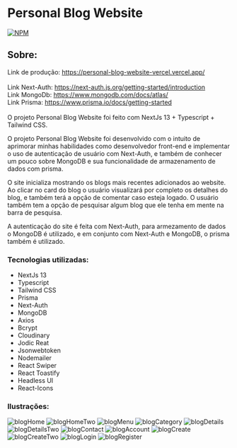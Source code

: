 # Personal Blog Website
[![NPM](https://img.shields.io/npm/l/react)](https://github.com/eduardomartins09/Personal_Blog_Website/blob/main/LICENSE) 

## Sobre: 
Link de produção: https://personal-blog-website-vercel.vercel.app/
<br />
<br />
Link Next-Auth: https://next-auth.js.org/getting-started/introduction
<br />
Link MongoDb: https://www.mongodb.com/docs/atlas/
<br />
Link Prisma: https://www.prisma.io/docs/getting-started
<br />
<br />
O projeto Personal Blog Website foi feito com NextJs 13 + Typescript + Tailwind CSS.

O projeto Personal Blog Website foi desenvolvido com o intuito de aprimorar minhas habilidades como desenvolvedor front-end e implementar o uso de autenticação de usuário com Next-Auth, e também de conhecer um pouco sobre MongoDB e sua funcionalidade de armazenamento de dados com prisma.

O site inicializa mostrando os blogs mais recentes adicionados ao website. Ao clicar no card do blog o usuário visualizará por completo os detalhes do blog, e também terá a opção de comentar caso esteja logado.  O usuário também tem a opção de pesquisar algum blog que ele tenha em mente na barra de pesquisa.

A autenticação do site é feita com Next-Auth, para armezamento de dados o MongoDB é utilizado, e em conjunto com Next-Auth e MongoDB, o prisma também é utilizado.


### Tecnologias utilizadas:
- NextJs 13
- Typescript
- Tailwind CSS
- Prisma
- Next-Auth
- MongoDB
- Axios
- Bcrypt
- Cloudinary
- Jodic Reat
- Jsonwebtoken
- Nodemailer
- React Swiper
- React Toastify
- Headless UI 
- React-Icons


### Ilustrações: 
![blogHome](https://github.com/eduardomartins09/Personal_Blog_Website/assets/102693577/6a73202a-112e-420f-a74b-4986e811c774)
![blogHomeTwo](https://github.com/eduardomartins09/Personal_Blog_Website/assets/102693577/f44e2124-84fa-4dde-97e7-18f2fb08bcc0)
![blogMenu](https://github.com/eduardomartins09/Personal_Blog_Website/assets/102693577/18b06a5a-8033-4c9c-9d68-e6c3f2111ccc)
![blogCategory](https://github.com/eduardomartins09/Personal_Blog_Website/assets/102693577/2c1886ee-3735-4ca3-8357-78cf7b299d30)
![blogDetails](https://github.com/eduardomartins09/Personal_Blog_Website/assets/102693577/157818da-2759-4bc2-aa88-a2817291e6d6)
![blogDetailsTwo](https://github.com/eduardomartins09/Personal_Blog_Website/assets/102693577/0603753b-e325-4e7a-a122-4986314ba168)
![blogContact](https://github.com/eduardomartins09/Personal_Blog_Website/assets/102693577/f86d722a-47d2-4dc2-96af-0699f221877d)
![blogAccount](https://github.com/eduardomartins09/Personal_Blog_Website/assets/102693577/84cbef69-f0e1-4496-929f-7a5913abbf53)
![blogCreate](https://github.com/eduardomartins09/Personal_Blog_Website/assets/102693577/cea26249-3d9e-4ce2-bf07-abfebf112579)
![blogCreateTwo](https://github.com/eduardomartins09/Personal_Blog_Website/assets/102693577/31572517-d5f5-43d3-a947-12a6b4b30431)
![blogLogin](https://github.com/eduardomartins09/Personal_Blog_Website/assets/102693577/7f8bd0a4-526b-49d3-9c41-9361bcc64213)
![blogRegister](https://github.com/eduardomartins09/Personal_Blog_Website/assets/102693577/469ade7f-a24d-4903-ae67-ff276831655b)
